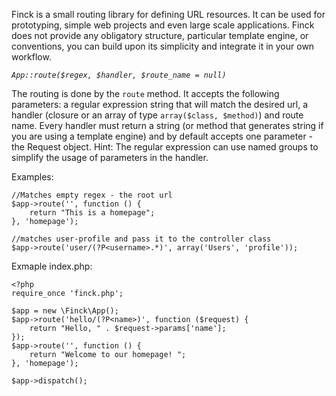 Finck is a small routing library for defining URL resources. It can be used for prototyping, simple web projects and even large scale applications. Finck does not provide any obligatory structure, particular template engine, or conventions, you can build upon its simplicity and integrate it in your own workflow.

*`App::route($regex, $handler, $route_name = null)`*

The routing is done by the `route` method. It accepts the following parameters: a regular expression string that will match the desired url, a handler (closure or an array of type `array($class, $method)`) and route name.
Every handler must return a string (or method that generates string if you are using a template engine) and by default accepts one parameter - the Request object.
Hint: The regular expression can use named groups to simplify the usage of parameters in the handler.

Examples:

    //Matches empty regex - the root url
    $app->route('', function () {
        return "This is a homepage";
    }, 'homepage');

    //matches user-profile and pass it to the controller class
    $app->route('user/(?P<username>.*)', array('Users', 'profile'));

Exmaple index.php:

    <?php
    require_once 'finck.php';

    $app = new \Finck\App();
    $app->route('hello/(?P<name>)', function ($request) {
        return "Hello, " . $request->params['name'];
    });
    $app->route('', function () {
        return "Welcome to our homepage! ";
    }, 'homepage');

    $app->dispatch();
